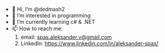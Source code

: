 - 👋 Hi, I’m @dedmash2
- 👀 I’m interested in programming
- 🌱 I’m currently learning c# & .NET
- 📫 How to reach me: 
    1. email: spas.aleksander.v@gmail.com
    2. LinkedIn: https://www.linkedin.com/in/aleksander-spas/

<!---
dedmash2/dedmash2 is a ✨ special ✨ repository because its `README.md` (this file) appears on your GitHub profile.
You can click the Preview link to take a look at your changes.
--->
